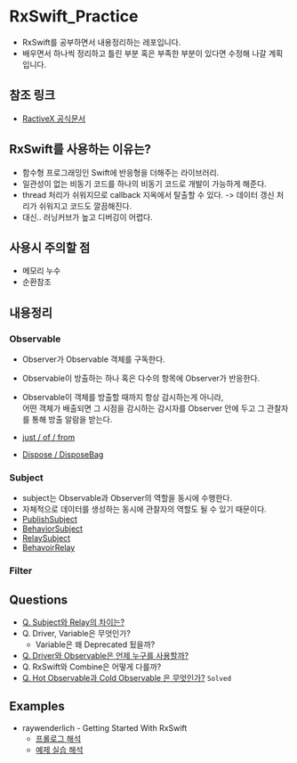 # RxSwift_Practice
- RxSwift를 공부하면서 내용정리하는 레포입니다.
- 배우면서 하나씩 정리하고 틀린 부분 혹은 부족한 부분이 있다면 수정해 나갈 계획입니다.

## 참조 링크
- [RactiveX 공식문서](https://reactivex.io/documentation/ko/observable.html)

## RxSwift를 사용하는 이유는?
- 함수형 프로그래밍인 Swift에 반응형을 더해주는 라이브러리.
- 일관성이 없는 비동기 코드를 하나의 비동기 코드로 개발이 가능하게 해준다.
- thread 처리가 쉬워지므로 callback 지옥에서 탈출할 수 있다. -> 데이터 갱신 처리가 쉬워지고 코드도 깔끔해진다.
- 대신.. 러닝커브가 높고 디버깅이 어렵다.

## 사용시 주의할 점
- 메모리 누수
- 순환참조

## 내용정리

### Observable
- Observer가 Observable 객체를 구독한다.
- Observable이 방출하는 하나 혹은 다수의 항목에 Observer가 반응한다.
- Observable이 객체를 방출할 때까지 항상 감시하는게 아니라,  
  어떤 객체가 배출되면 그 시점을 감시하는 감시자를 Observer 안에 두고 그 관찰자를 통해 방출 알람을 받는다.

- [just / of / from ](ExampleSummary/Observable.md)
- [Dispose / DisposeBag](ExampleSummary/Dispose.md)


### Subject
- subject는 Observable과 Observer의 역할을 동시에 수행한다.
- 자체적으로 데이터를 생성하는 동시에 관찰자의 역할도 될 수 있기 때문이다.
- [PublishSubject](ExampleSummary/PublishSubject.md)
- [BehaviorSubject](ExampleSummary/BehaviorSubject.md)
- [RelaySubject](ExampleSummary/ReplaySubject.md)
- [BehavoirRelay](ExampleSummary/BehaviorRelay.md)

### Filter


## Questions
- [Q. Subject와 Relay의 차이는?](ExampleSummary/subject_vs_relay.md)
- Q. Driver, Variable은 무엇인가?
  - Variable은 왜 Deprecated 됬을까?
- [Q. Driver와 Observable은 언제 누구를 사용할까?](ExampleSummary/Driver_vs_Observable.md)
- Q. RxSwift와 Combine은 어떻게 다를까?
- [Q. Hot Observable과 Cold Observable 은 무엇인가?](ExampleSummary/HotAndColdObservable.md) `Solved`

## Examples
- raywenderlich - Getting Started With RxSwift
  - [프롤로그 해석](raywenderlichEx/getting_started_with_rxswift.md)
  - [예제 실습 해석](raywenderlichEx/getting_started_with_rxswift_project.md)

